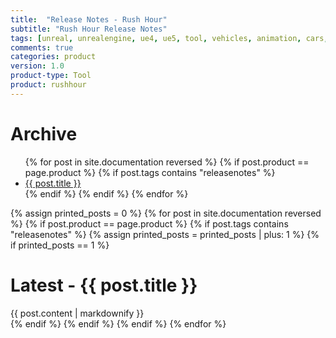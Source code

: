 ```yaml
---
title:  "Release Notes - Rush Hour"
subtitle: "Rush Hour Release Notes"
tags: [unreal, unrealengine, ue4, ue5, tool, vehicles, animation, cars, animation, rushhour]
comments: true
categories: product
version: 1.0
product-type: Tool
product: rushhour
---
```


# Archive

<ul>
{% for post in site.documentation reversed %}
    {% if post.product == page.product %}
        {% if post.tags contains "releasenotes" %}
            <li>
                <a href="{{ post.url | relative_url }}" class="{% if post.url == page.url %}is-active{% endif %}">{{ post.title }}</a>
            </li>
        {% endif %}
    {% endif %}
{% endfor %}
</ul>

{% assign printed_posts = 0 %}
{% for post in site.documentation reversed %}
    {% if post.product == page.product %}
        {% if post.tags contains "releasenotes" %}
            {% assign printed_posts = printed_posts | plus: 1 %}
            {% if printed_posts == 1 %}
# Latest - {{ post.title }}
<div class="content">
    {{ post.content | markdownify }}
</div>
            {% endif %}
        {% endif %}
    {% endif %}
{% endfor %}